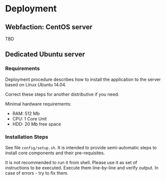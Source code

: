 
# Deployment

## Webfaction: CentOS server

TBD


## Dedicated Ubuntu server

### Requirements

Deployment procedure describes how to install the application to the server based on Linux Ubuntu 14.04.

Correct these steps for another distributive if you need.

Minimal hardware requirements:

* RAM: 512 Mb
* CPU: 1 Core Unit
* HDD: 20 Mb free space

### Installation Steps

See file `config/setup.sh`. It is intended to provide semi-automatic steps to install core components and their pre-requisites.

It is not recommended to run it from shell. Please use it as set of instructions to be executed. Execute them line-by-line and verify output. In case of errors - try to fix them.
